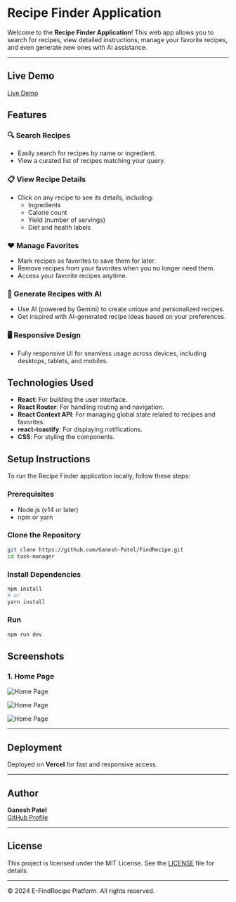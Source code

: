 # Recipe Finder Application

Welcome to the **Recipe Finder Application**! This web app allows you to search for recipes, view detailed instructions, manage your favorite recipes, and even generate new ones with AI assistance.

---


## Live Demo  
[Live Demo](https://find-recipe-na7k.vercel.app/)  

## Features

### 🔍 Search Recipes
- Easily search for recipes by name or ingredient.
- View a curated list of recipes matching your query.

### 📋 View Recipe Details
- Click on any recipe to see its details, including:
  - Ingredients
  - Calorie count
  - Yield (number of servings)
  - Diet and health labels

### ❤️ Manage Favorites
- Mark recipes as favorites to save them for later.
- Remove recipes from your favorites when you no longer need them.
- Access your favorite recipes anytime.

### 🤖 Generate Recipes with AI
- Use AI (powered by Gemini) to create unique and personalized recipes.
- Get inspired with AI-generated recipe ideas based on your preferences.

### 🖥️ Responsive Design
- Fully responsive UI for seamless usage across devices, including desktops, tablets, and mobiles.

## Technologies Used

- **React**: For building the user interface.
- **React Router**: For handling routing and navigation.
- **React Context API**: For managing global state related to recipes and favorites.
- **react-toastify**: For displaying notifications.
- **CSS**: For styling the components.

## Setup Instructions

To run the Recipe Finder application locally, follow these steps:

### Prerequisites

- Node.js (v14 or later)
- npm or yarn

### Clone the Repository

```bash
git clone https://github.com/Ganesh-Patel/FindRecipe.git
cd task-manager
```
### Install Dependencies
```bash
npm install
# or
yarn install
```

### Run
```bash
npm run dev
```

## Screenshots  


### 1. Home Page  


![Home Page](https://github.com/user-attachments/assets/b735bdcf-76a7-4c77-966c-ca5ab5721f86)  

![Home Page](https://github.com/user-attachments/assets/814555d7-e5b6-46df-8d83-cf6ce83b288c)  

![Home Page](https://github.com/user-attachments/assets/9b378532-11f1-4be0-b236-acfc83227f55)  


---

## Deployment  

 Deployed on **Vercel** for fast and responsive access.  

---

## Author  

**Ganesh Patel**  
[GitHub Profile](https://github.com/Ganesh-Patel)  

---

## License  

This project is licensed under the MIT License. See the [LICENSE](LICENSE) file for details.  

---

© 2024 E-FindRecipe Platform. All rights reserved.  
